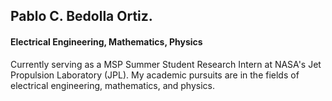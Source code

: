 ## Pablo C. Bedolla Ortiz.
#### Electrical Engineering, Mathematics, Physics
Currently serving as a MSP Summer Student Research Intern at NASA's Jet Propulsion Laboratory (JPL). My academic pursuits are in the fields of electrical engineering, mathematics, and physics. 
